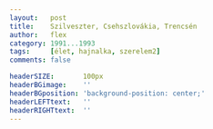 ```yaml
---
layout:   post
title:    Szilveszter, Csehszlovákia, Trencsén
author:   flex
category: 1991...1993
tags:     [élet, hajnalka, szerelem2]
comments: false

headerSIZE:       100px
headerBGimage:    ''
headerBGposition: 'background-position: center;'
headerLEFTtext:   ''
headerRIGHTtext:  ''
---
```

